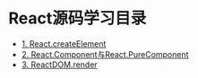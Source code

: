 # React源码学习目录

* [1. React.createElement](./create-element)
* [2. React.Component与React.PureComponent](./react.component)
* [3. ReactDOM.render](./reactdom.render)